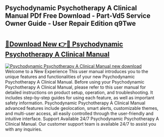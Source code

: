 ## Psychodynamic Psychotherapy A Clinical Manual PDf Free Download - Part-Vd5 Service Owner Guide - User Repair Edition q9Twe

# <h2><a href="http://cf15906.oget.top/?id=Psychodynamic+Psychotherapy+A+Clinical+Manual">🔗Download New 👉🔴 Psychodynamic Psychotherapy A Clinical Manual</a></h2>

[![Psychodynamic Psychotherapy A Clinical Manual new download](https://i.imgur.com/5g1atiW.png)](http://cf15906.oget.top/?id=Psychodynamic+Psychotherapy+A+Clinical+Manual)
Welcome to a New Experience This user manual introduces you to the unique features and functionalities of your new Psychodynamic Psychotherapy A Clinical Manual. Before using your Psychodynamic Psychotherapy A Clinical Manual, please refer to this user manual for detailed instructions on product setup, operation, and troubleshooting. It includes step-by-step guides for using each feature, as well as important safety information. Psychodynamic Psychotherapy A Clinical Manual advanced features include geolocation, smart alerts, customizable themes, and multi-user access, all easily controlled through the user-friendly and intuitive interface. Support Available 24/7 Psychodynamic Psychotherapy A Clinical Manual. Our customer support team is available 24/7 to assist you with any inquiries.
